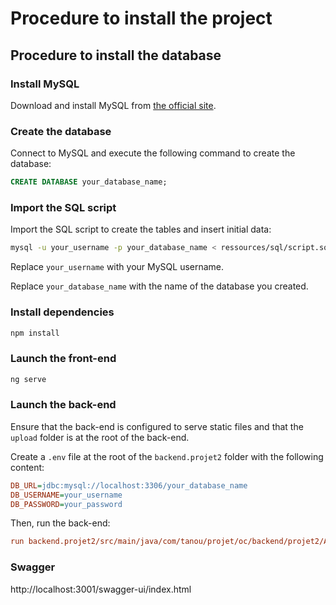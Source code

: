 # Procedure to install the project

## Procedure to install the database

### Install MySQL

Download and install MySQL from [the official site](https://dev.mysql.com/downloads/).

### Create the database

Connect to MySQL and execute the following command to create the database:

```sql
CREATE DATABASE your_database_name;
```

### Import the SQL script

Import the SQL script to create the tables and insert initial data:

```bash
mysql -u your_username -p your_database_name < ressources/sql/script.sql
```

Replace `your_username` with your MySQL username.

Replace `your_database_name` with the name of the database you created.



### Install dependencies

```bash
npm install
```

### Launch the front-end

```bash
ng serve
```

### Launch the back-end

Ensure that the back-end is configured to serve static files and that the `upload` folder is at the root of the back-end.

Create a `.env` file at the root of the `backend.projet2` folder with the following content:

```ini
DB_URL=jdbc:mysql://localhost:3306/your_database_name
DB_USERNAME=your_username
DB_PASSWORD=your_password
```

Then, run the back-end:

```ini
run backend.projet2/src/main/java/com/tanou/projet/oc/backend/projet2/Application.java
```

### Swagger

http://localhost:3001/swagger-ui/index.html

